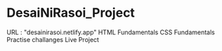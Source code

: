 # DesaiNiRasoi_Project
URL : 
"desainirasoi.netlify.app"
HTML Fundamentals
CSS Fundamentals
Practise challanges
Live Project

